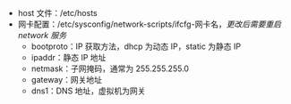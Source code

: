* host 文件：/etc/hosts
* 网卡配置：/etc/sysconfig/network-scripts/ifcfg-网卡名，*更改后需要重启 network 服务*
    * bootproto：IP 获取方法，dhcp 为动态 IP，static 为静态 IP
    * ipaddr：静态 IP 地址
    * netmask：子网掩码，通常为 255.255.255.0
    * gateway：网关地址
    * dns1：DNS 地址，虚拟机为网关
